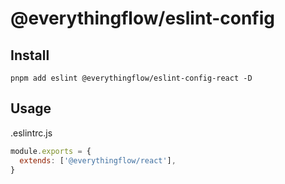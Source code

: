 # @everythingflow/eslint-config

## Install

```shell
pnpm add eslint @everythingflow/eslint-config-react -D
```

## Usage

.eslintrc.js

```javascript
module.exports = {
  extends: ['@everythingflow/react'],
}
```
